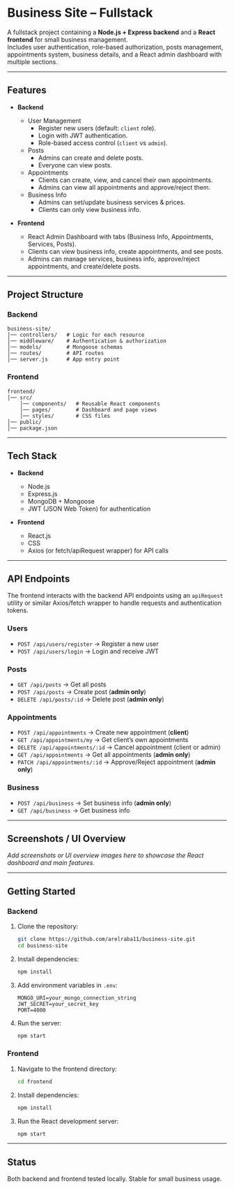 # Business Site – Fullstack

A fullstack project containing a **Node.js + Express backend** and a **React frontend** for small business management.  
Includes user authentication, role-based authorization, posts management, appointments system, business details, and a React admin dashboard with multiple sections.

---

## Features
- **Backend**  
  - User Management  
    - Register new users (default: `client` role).  
    - Login with JWT authentication.  
    - Role-based access control (`client` vs `admin`).  
  - Posts  
    - Admins can create and delete posts.  
    - Everyone can view posts.  
  - Appointments  
    - Clients can create, view, and cancel their own appointments.  
    - Admins can view all appointments and approve/reject them.  
  - Business Info  
    - Admins can set/update business services & prices.  
    - Clients can only view business info.  

- **Frontend**  
  - React Admin Dashboard with tabs (Business Info, Appointments, Services, Posts).  
  - Clients can view business info, create appointments, and see posts.  
  - Admins can manage services, business info, approve/reject appointments, and create/delete posts.

---

## Project Structure

### Backend
```
business-site/
│── controllers/   # Logic for each resource
│── middleware/    # Authentication & authorization
│── models/        # Mongoose schemas
│── routes/        # API routes
│── server.js      # App entry point
```

### Frontend
```
frontend/
│── src/
    │── components/   # Reusable React components
    │── pages/        # Dashboard and page views
    │── styles/       # CSS files
│── public/
│── package.json
```

---

## Tech Stack
- **Backend**  
  - Node.js  
  - Express.js  
  - MongoDB + Mongoose  
  - JWT (JSON Web Token) for authentication  

- **Frontend**  
  - React.js  
  - CSS  
  - Axios (or fetch/apiRequest wrapper) for API calls  

---

## API Endpoints

The frontend interacts with the backend API endpoints using an `apiRequest` utility or similar Axios/fetch wrapper to handle requests and authentication tokens.

### Users
- `POST /api/users/register` → Register a new user  
- `POST /api/users/login` → Login and receive JWT  

### Posts
- `GET /api/posts` → Get all posts  
- `POST /api/posts` → Create post (**admin only**)  
- `DELETE /api/posts/:id` → Delete post (**admin only**)  

### Appointments
- `POST /api/appointments` → Create new appointment (**client**)  
- `GET /api/appointments/my` → Get client’s own appointments  
- `DELETE /api/appointments/:id` → Cancel appointment (client or admin)  
- `GET /api/appointments` → Get all appointments (**admin only**)  
- `PATCH /api/appointments/:id` → Approve/Reject appointment (**admin only**)  

### Business
- `POST /api/business` → Set business info (**admin only**)  
- `GET /api/business` → Get business info  

---

## Screenshots / UI Overview

*Add screenshots or UI overview images here to showcase the React dashboard and main features.*

---

## Getting Started

### Backend
1. Clone the repository:  
   ```bash
   git clone https://github.com/arelraba11/business-site.git
   cd business-site
   ```

2. Install dependencies:  
   ```bash
   npm install
   ```

3. Add environment variables in `.env`:  
   ```
   MONGO_URI=your_mongo_connection_string
   JWT_SECRET=your_secret_key
   PORT=4000
   ```

4. Run the server:  
   ```bash
   npm start
   ```

### Frontend
1. Navigate to the frontend directory:  
   ```bash
   cd frontend
   ```

2. Install dependencies:  
   ```bash
   npm install
   ```

3. Run the React development server:  
   ```bash
   npm start
   ```

---

## Status
Both backend and frontend tested locally. Stable for small business usage.